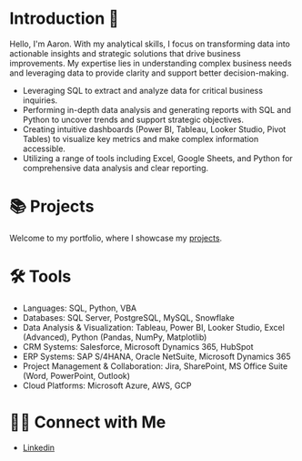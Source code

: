 # Introduction 👋

Hello, I'm Aaron. With my analytical skills, I focus on transforming data into actionable insights and strategic solutions that drive business improvements. My expertise lies in understanding complex business needs and leveraging data to provide clarity and support better decision-making.

- Leveraging SQL to extract and analyze data for critical business inquiries.
- Performing in-depth data analysis and generating reports with SQL and Python to uncover trends and support strategic objectives.
- Creating intuitive dashboards (Power BI, Tableau, Looker Studio, Pivot Tables) to visualize key metrics and make complex information accessible.
- Utilizing a range of tools including Excel, Google Sheets, and Python for comprehensive data analysis and clear reporting.

# 📚 Projects
Welcome to my portfolio, where I showcase my [projects](https://github.com/haroon-mirza/Portfolio-Guide?tab=readme-ov-file).

# 🛠️ Tools
- Languages: SQL, Python, VBA
- Databases: SQL Server, PostgreSQL, MySQL, Snowflake
- Data Analysis & Visualization: Tableau, Power BI, Looker Studio, Excel (Advanced), Python (Pandas, NumPy, Matplotlib)
- CRM Systems: Salesforce, Microsoft Dynamics 365, HubSpot
- ERP Systems: SAP S/4HANA, Oracle NetSuite, Microsoft Dynamics 365
- Project Management & Collaboration: Jira, SharePoint, MS Office Suite (Word, PowerPoint, Outlook)
- Cloud Platforms: Microsoft Azure, AWS, GCP

# 👋🏻 Connect with Me
- [Linkedin](https://www.linkedin.com/in/mirza-haroon/)
<!--
**haroon-mirza/haroon-mirza** is a ✨ _special_ ✨ repository because its `README.md` (this file) appears on your GitHub profile.

Here are some ideas to get you started:

- 🔭 I’m currently working on ...
- 🌱 I’m currently learning ...
- 👯 I’m looking to collaborate on ...
- 🤔 I’m looking for help with ...
- 💬 Ask me about ...
- 📫 How to reach me: ...
- 😄 Pronouns: ...
- ⚡ Fun fact: ...
-->
